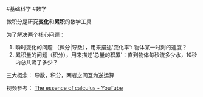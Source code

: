 #基础科学 #数学 


微积分是研究**变化**和**累积**的数学工具

为了解决两个核心问题：
1. 瞬时变化的问题 （微分|导数），用来描述'变化率': 物体某一时刻的速度？
2. 累积量的问题（积分），用来描述'总量的积累'：直到物体每秒流多少水，10秒内总共流了多少？


三大概念：
导数，积分，两者之间互为逆运算









视频参考：
[The essence of calculus - YouTube](https://www.youtube.com/watch?v=WUvTyaaNkzM&list=PLuuPfScgaEj3FBgcybZTfSHghQdqQY6fd&ab_channel=3Blue1Brown)




















